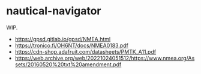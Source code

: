 # nautical-navigator

WIP.

- <https://gpsd.gitlab.io/gpsd/NMEA.html>
- <https://tronico.fi/OH6NT/docs/NMEA0183.pdf>
- <https://cdn-shop.adafruit.com/datasheets/PMTK_A11.pdf>
- <https://web.archive.org/web/20221024051512/https://www.nmea.org/Assets/20160520%20txt%20amendment.pdf>
